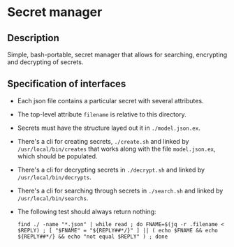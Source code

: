 # Secret manager

## Description

Simple, bash-portable, secret manager that allows for searching, encrypting and decrypting of secrets.


## Specification of interfaces

- Each json file contains a particular secret with several attributes.
- The top-level attribute `filename` is relative to this directory.
- Secrets must have the structure layed out it in `./model.json.ex`.
- There's a cli for creating secrets, `./create.sh` and linked by `/usr/local/bin/creates` that works along with the file `model.json.ex`, which should be populated.
- There's a cli for decrypting secrets in `./decrypt.sh` and linked by `/usr/local/bin/decrypts`.
- There's a cli for searching through secrets in `./search.sh` and linked by `/usr/local/bin/searchs`.
- The following test should always return nothing:

    ```
    find ./ -name "*.json" | while read ; do FNAME=$(jq -r .filename < $REPLY) ; [ "$FNAME" = "${REPLY##*/}" ] || ( echo $FNAME && echo ${REPLY##*/} && echo "not equal $REPLY" ) ; done
    ```
